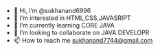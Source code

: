 - 👋 Hi, I’m @sukhanand6996
- 👀 I’m interested in HTML,CSS,JAVASRIPT
- 🌱 I’m currently learning CORE JAVA
- 💞️ I’m looking to collaborate on JAVA DEVELOPR
- 📫 How to reach me sukhanand7744@gmail.com

<!---
sukhanand6996/sukhanand6996 is a ✨ special ✨ repository because its `README.md` (this file) appears on your GitHub profile.
You can click the Preview link to take a look at your changes.
--->
